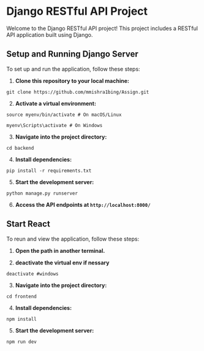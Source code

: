 # Django RESTful API Project

Welcome to the Django RESTful API project! This project includes a RESTful API application built using Django.

## Setup and Running Django Server

To set up and run the application, follow these steps:

1. **Clone this repository to your local machine:**

```
git clone https://github.com/mmishra1bing/Assign.git
```

2. **Activate a virtual environment:**

```
source myenv/bin/activate # On macOS/Linux

myenv\Scripts\activate # On Windows
```

3. **Navigate into the project directory:**

```
cd backend
```


4. **Install dependencies:**

```
pip install -r requirements.txt
```


5. **Start the development server:**

```
python manage.py runserver
```

6. **Access the API endpoints at `http://localhost:8000/`**



## Start React

To reun and view the application, follow these steps:

1. **Open the path in another terminal.**

2. **deactivate the virtual env if nessary**

```
deactivate #windows
```

3. **Navigate into the project directory:**

```
cd frontend
```


4. **Install dependencies:**

```
npm install
```


5. **Start the development server:**

```
npm run dev
```
